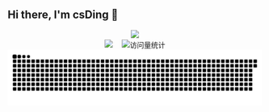 ## Hi there, I'm csDing 👋

<div align="center"> 
 <img src="https://github-readme-streak-stats.herokuapp.com/?user=codeDing18" /> 
</div>




 <div align="center">
    <a href="https://blog.csdn.net/csding11?spm=1000.2115.3001.5343"><img src="https://img.shields.io/badge/CSDN-论坛-c32136" /></a>&emsp;
    <!-- visitor statistics logo 访问量统计徽标 -->
    <img src="https://komarev.com/ghpvc/?username=codeDing18&label=Views&color=0e75b6&style=flat" alt="访问量统计" />
  </div>




 <!-- Snake Code Contribution Map 贪吃蛇代码贡献图 -->
<picture>
  <source media="(prefers-color-scheme: dark)" srcset="https://raw.githubusercontent.com/codeDing18/codeDing18/output/github-contribution-grid-snake-dark.svg">
  <source media="(prefers-color-scheme: light)" srcset="https://raw.githubusercontent.com/codeDing18/codeDing18/output/github-contribution-grid-snake.svg">
  <img alt="github contribution grid snake animation" src="https://raw.githubusercontent.com/codeDing18/codeDing18/output/github-contribution-grid-snake.svg">
</picture>

